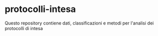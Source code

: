 # protocolli-intesa
Questo repository contiene dati, classificazioni e metodi per l'analisi dei protocolli di intesa
